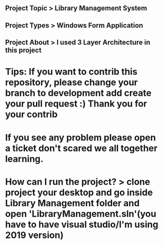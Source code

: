 ## Project Topic >  Library Management System
## Project Types >  Windows Form Application
## Project About > I used  3 Layer Architecture in this project
# Tips: If you want to contrib this repository, please change your branch to development add create your pull request :) Thank you for your contrib  
# If you see any problem please open a ticket don't scared we all together learning. 
# How can I run the project? > clone project your desktop and go inside Library Management folder and open 'LibraryManagement.sln'(you have to have visual studio/I'm using 2019 version)


